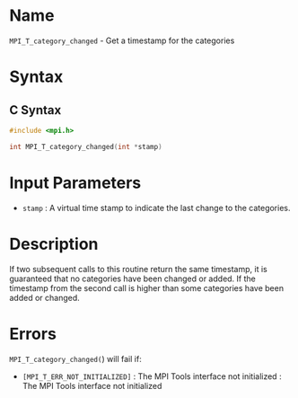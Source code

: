 # Name

`MPI_T_category_changed` - Get a timestamp for the categories

# Syntax

## C Syntax

```c
#include <mpi.h>

int MPI_T_category_changed(int *stamp)
```


# Input Parameters

* `stamp` : A virtual time stamp to indicate the last change to the categories.

# Description

If two subsequent calls to this routine return the same timestamp, it is
guaranteed that no categories have been changed or added. If the
timestamp from the second call is higher than some categories have been
added or changed.

# Errors

`MPI_T_category_changed(`) will fail if:
* `[MPI_T_ERR_NOT_INITIALIZED]` : The MPI Tools interface not initialized
:   The MPI Tools interface not initialized
